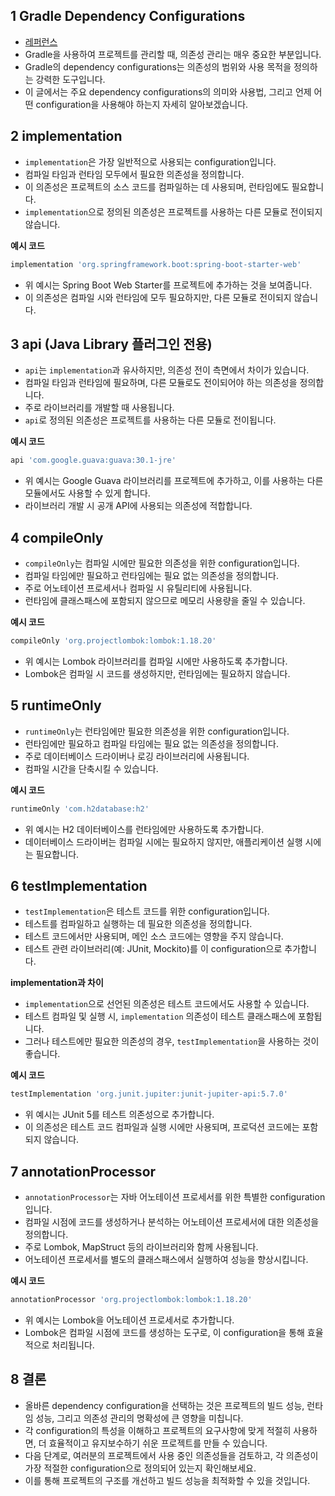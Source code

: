 ## 1 Gradle Dependency Configurations

- [레퍼런스](https://docs.gradle.org/current/userguide/dependency_configurations.html)
- Gradle을 사용하여 프로젝트를 관리할 때, 의존성 관리는 매우 중요한 부분입니다.
- Gradle의 dependency configurations는 의존성의 범위와 사용 목적을 정의하는 강력한 도구입니다.
- 이 글에서는 주요 dependency configurations의 의미와 사용법, 그리고 언제 어떤 configuration을 사용해야 하는지 자세히 알아보겠습니다.

## 2 implementation

- `implementation`은 가장 일반적으로 사용되는 configuration입니다.
- 컴파일 타임과 런타임 모두에서 필요한 의존성을 정의합니다.
- 이 의존성은 프로젝트의 소스 코드를 컴파일하는 데 사용되며, 런타임에도 필요합니다.
- `implementation`으로 정의된 의존성은 프로젝트를 사용하는 다른 모듈로 전이되지 않습니다.

**예시 코드**

```groovy
implementation 'org.springframework.boot:spring-boot-starter-web'
```

- 위 예시는 Spring Boot Web Starter를 프로젝트에 추가하는 것을 보여줍니다.
- 이 의존성은 컴파일 시와 런타임에 모두 필요하지만, 다른 모듈로 전이되지 않습니다.

## 3 api (Java Library 플러그인 전용)

- `api`는 `implementation`과 유사하지만, 의존성 전이 측면에서 차이가 있습니다.
- 컴파일 타임과 런타임에 필요하며, 다른 모듈로도 전이되어야 하는 의존성을 정의합니다.
- 주로 라이브러리를 개발할 때 사용됩니다.
- `api`로 정의된 의존성은 프로젝트를 사용하는 다른 모듈로 전이됩니다.

**예시 코드**

```groovy
api 'com.google.guava:guava:30.1-jre'
```

- 위 예시는 Google Guava 라이브러리를 프로젝트에 추가하고, 이를 사용하는 다른 모듈에서도 사용할 수 있게 합니다.
- 라이브러리 개발 시 공개 API에 사용되는 의존성에 적합합니다.

## 4 compileOnly

- `compileOnly`는 컴파일 시에만 필요한 의존성을 위한 configuration입니다.
- 컴파일 타임에만 필요하고 런타임에는 필요 없는 의존성을 정의합니다.
- 주로 어노테이션 프로세서나 컴파일 시 유틸리티에 사용됩니다.
- 런타임에 클래스패스에 포함되지 않으므로 메모리 사용량을 줄일 수 있습니다.

**예시 코드**

```groovy
compileOnly 'org.projectlombok:lombok:1.18.20'
```

- 위 예시는 Lombok 라이브러리를 컴파일 시에만 사용하도록 추가합니다.
- Lombok은 컴파일 시 코드를 생성하지만, 런타임에는 필요하지 않습니다.

## 5 runtimeOnly

- `runtimeOnly`는 런타임에만 필요한 의존성을 위한 configuration입니다.
- 런타임에만 필요하고 컴파일 타임에는 필요 없는 의존성을 정의합니다.
- 주로 데이터베이스 드라이버나 로깅 라이브러리에 사용됩니다.
- 컴파일 시간을 단축시킬 수 있습니다.

**예시 코드**

```groovy
runtimeOnly 'com.h2database:h2'
```

- 위 예시는 H2 데이터베이스를 런타임에만 사용하도록 추가합니다.
- 데이터베이스 드라이버는 컴파일 시에는 필요하지 않지만, 애플리케이션 실행 시에는 필요합니다.

## 6 testImplementation

- `testImplementation`은 테스트 코드를 위한 configuration입니다.
- 테스트를 컴파일하고 실행하는 데 필요한 의존성을 정의합니다.
- 테스트 코드에서만 사용되며, 메인 소스 코드에는 영향을 주지 않습니다.
- 테스트 관련 라이브러리(예: JUnit, Mockito)를 이 configuration으로 추가합니다.

**implementation과 차이**

- `implementation`으로 선언된 의존성은 테스트 코드에서도 사용할 수 있습니다.
- 테스트 컴파일 및 실행 시, `implementation` 의존성이 테스트 클래스패스에 포함됩니다.
- 그러나 테스트에만 필요한 의존성의 경우, `testImplementation`을 사용하는 것이 좋습니다.

**예시 코드**

```groovy
testImplementation 'org.junit.jupiter:junit-jupiter-api:5.7.0'
```

- 위 예시는 JUnit 5를 테스트 의존성으로 추가합니다.
- 이 의존성은 테스트 코드 컴파일과 실행 시에만 사용되며, 프로덕션 코드에는 포함되지 않습니다.

## 7 annotationProcessor

- `annotationProcessor`는 자바 어노테이션 프로세서를 위한 특별한 configuration입니다.
- 컴파일 시점에 코드를 생성하거나 분석하는 어노테이션 프로세서에 대한 의존성을 정의합니다.
- 주로 Lombok, MapStruct 등의 라이브러리와 함께 사용됩니다.
- 어노테이션 프로세서를 별도의 클래스패스에서 실행하여 성능을 향상시킵니다.

**예시 코드**

```groovy
annotationProcessor 'org.projectlombok:lombok:1.18.20'
```

- 위 예시는 Lombok을 어노테이션 프로세서로 추가합니다.
- Lombok은 컴파일 시점에 코드를 생성하는 도구로, 이 configuration을 통해 효율적으로 처리됩니다.

## 8 결론

- 올바른 dependency configuration을 선택하는 것은 프로젝트의 빌드 성능, 런타임 성능, 그리고 의존성 관리의 명확성에 큰 영향을 미칩니다.
- 각 configuration의 특성을 이해하고 프로젝트의 요구사항에 맞게 적절히 사용하면, 더 효율적이고 유지보수하기 쉬운 프로젝트를 만들 수 있습니다.
- 다음 단계로, 여러분의 프로젝트에서 사용 중인 의존성들을 검토하고, 각 의존성이 가장 적절한 configuration으로 정의되어 있는지 확인해보세요.
- 이를 통해 프로젝트의 구조를 개선하고 빌드 성능을 최적화할 수 있을 것입니다.
